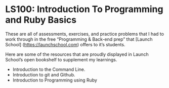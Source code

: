 # LS100: Introduction To Programming and Ruby Basics

These are all of assessments, exercises, and practice problems that I had to work through in the free “Programming & Back-end prep” that [Launch School] (https://launchschool.com) offers to it’s students.

Here are some of the resources that are proudly displayed in Launch School’s open bookshelf to supplement my learnings.

* Introduction to the Command Line.
* Introduction to git and Github.
* Introduction to Programming using Ruby

